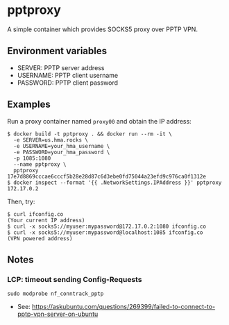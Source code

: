 # pptproxy

A simple container which provides SOCKS5 proxy over PPTP VPN.

## Environment variables

- SERVER: PPTP server address
- USERNAME: PPTP client username
- PASSWORD: PPTP client password

## Examples

Run a proxy container named `proxy00` and obtain the IP address:
```
$ docker build -t pptproxy . && docker run --rm -it \
  -e SERVER=us.hma.rocks \
  -e USERNAME=your_hma_username \
  -e PASSWORD=your_hma_password \
  -p 1085:1080
  --name pptproxy \
  pptproxy
17e7d8869cccae6cccf5b28e28d87c6d3ebe0fd75044a23efd9c976ca0f1312e
$ docker inspect --format '{{ .NetworkSettings.IPAddress }}' pptproxy
172.17.0.2
```

Then, try:
```
$ curl ifconfig.co
(Your current IP address)
$ curl -x socks5://myuser:mypassword@172.17.0.2:1080 ifconfig.co
$ curl -x socks5://myuser:mypassword@localhost:1085 ifconfig.co
(VPN powered address)
```

## Notes

### LCP: timeout sending Config-Requests
```
sudo modprobe nf_conntrack_pptp
```
- See: https://askubuntu.com/questions/269399/failed-to-connect-to-pptp-vpn-server-on-ubuntu
